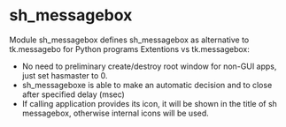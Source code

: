# sh_messagebox
Module sh_messagebox defines sh_messagebox as alternative to tk.messagebo for Python programs
Extentions vs tk.messagebox:

- No need to preliminary create/destroy root window for non-GUI apps, 
  just set hasmaster to 0.
- sh_messageboxe is able to make an automatic decision 
  and to close after specified delay (msec)
- If calling application provides its icon, it will be shown in the
  title of sh messagebox, otherwise internal icons will be used.